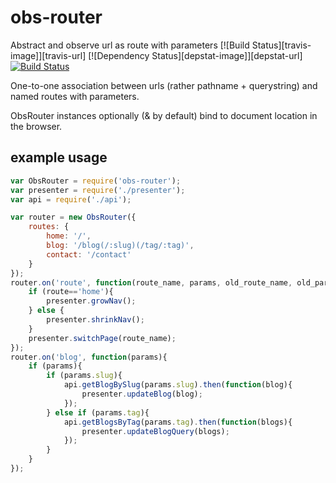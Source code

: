 # obs-router

Abstract and observe url as route with parameters
[![Build Status][travis-image]][travis-url] [![Dependency Status][depstat-image]][depstat-url] 
[![Build Status](https://travis-ci.org/zenflow/waitr.svg?branch=master)](https://travis-ci.org/zenflow/waitr)

One-to-one association between urls (rather pathname + querystring) and named routes with parameters. 

ObsRouter instances optionally (& by default) bind to document location in the browser.

## example usage

```js
var ObsRouter = require('obs-router');
var presenter = require('./presenter');
var api = require('./api');

var router = new ObsRouter({
    routes: {
        home: '/',
        blog: '/blog(/:slug)(/tag/:tag)',
        contact: '/contact'
    }
});
router.on('route', function(route_name, params, old_route_name, old_params){
    if (route=='home'){
        presenter.growNav();
    } else { 
        presenter.shrinkNav();
    }
    presenter.switchPage(route_name);
});
router.on('blog', function(params){
    if (params){
        if (params.slug){
            api.getBlogBySlug(params.slug).then(function(blog){
                presenter.updateBlog(blog);
            });
        } else if (params.tag){
            api.getBlogsByTag(params.tag).then(function(blogs){
                presenter.updateBlogQuery(blogs);
            });
        }
    }
});
```